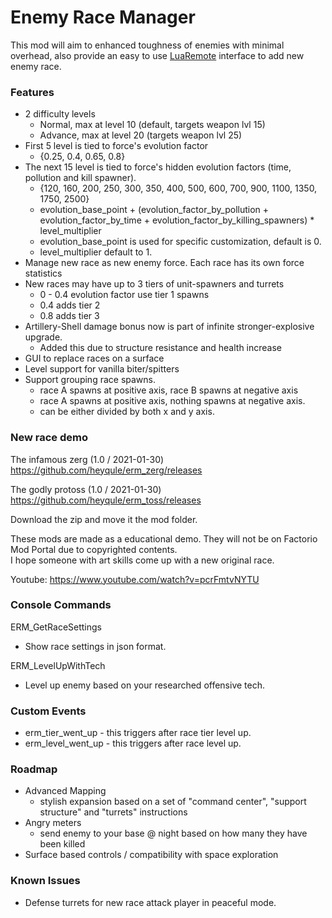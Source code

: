 # Enemy Race Manager
This mod will aim to enhanced toughness of enemies with minimal overhead, also provide an easy to use [LuaRemote](https://lua-api.factorio.com/latest/LuaRemote.html) interface to add new enemy race.

### Features
- 2 difficulty levels 
  * Normal, max at level 10 (default, targets weapon lvl 15) 
  * Advance, max at level 20 (targets weapon lvl 25)
- First 5 level is tied to force's evolution factor
  * {0.25, 0.4, 0.65, 0.8}
- The next 15 level is tied to force's hidden evolution factors (time, pollution and kill spawner).
  * {120, 160, 200, 250, 300, 350, 400, 500, 600, 700, 900, 1100, 1350, 1750, 2500}
  * evolution_base_point + (evolution_factor_by_pollution + evolution_factor_by_time + evolution_factor_by_killing_spawners) * level_multiplier
  * evolution_base_point is used for specific customization, default is 0.
  * level_multiplier default to 1.
- Manage new race as new enemy force.  Each race has its own force statistics
- New races may have up to 3 tiers of unit-spawners and turrets
  * 0 - 0.4 evolution factor use tier 1 spawns
  * 0.4 adds tier 2
  * 0.8 adds tier 3
- Artillery-Shell damage bonus now is part of infinite stronger-explosive upgrade.  
  * Added this due to structure resistance and health increase
- GUI to replace races on a surface
- Level support for vanilla biter/spitters
- Support grouping race spawns.    
  * race A spawns at positive axis, race B spawns at negative axis
  * race A spawns at positive axis, nothing spawns at negative axis.
  * can be either divided by both x and y axis.
  
 
### New race demo
The infamous zerg (1.0 / 2021-01-30)
https://github.com/heyqule/erm_zerg/releases

The godly protoss (1.0 / 2021-01-30)
https://github.com/heyqule/erm_toss/releases

Download the zip and move it the mod folder.  

These mods are made as a educational demo. They will not be on Factorio Mod Portal due to copyrighted contents.  
I hope someone with art skills come up with a new original race.

Youtube: https://www.youtube.com/watch?v=pcrFmtvNYTU 

### Console Commands
ERM_GetRaceSettings
  * Show race settings in json format.

ERM_LevelUpWithTech
  * Level up enemy based on your researched offensive tech.

### Custom Events
- erm_tier_went_up - this triggers after race tier level up.
- erm_level_went_up - this triggers after race level up.

### Roadmap
* Advanced Mapping
  * stylish expansion based on a set of "command center", "support structure" and "turrets" instructions
* Angry meters
  * send enemy to your base @ night based on how many they have been killed
* Surface based controls / compatibility with space exploration

### Known Issues
* Defense turrets for new race attack player in peaceful mode.